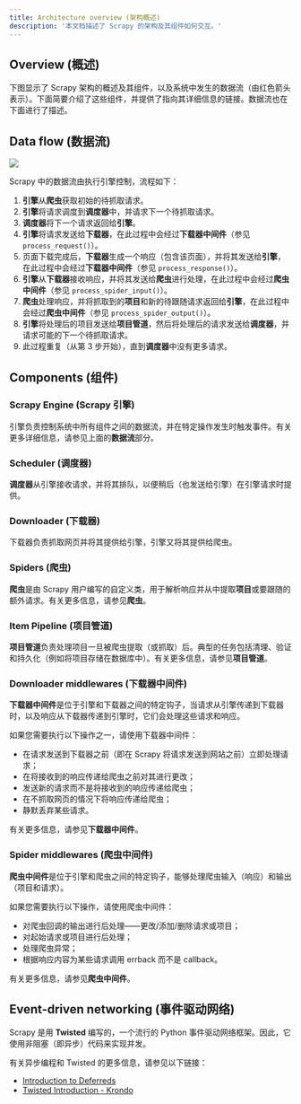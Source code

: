 ```yaml
---
title: Architecture overview (架构概述)
description: '本文档描述了 Scrapy 的架构及其组件如何交互。'
---
```


## Overview (概述)

下图显示了 Scrapy 架构的概述及其组件，以及系统中发生的数据流（由红色箭头表示）。下面简要介绍了这些组件，并提供了指向其详细信息的链接。数据流也在下面进行了描述。

## Data flow (数据流)

![](https://docs.scrapy.org/en/latest/_images/scrapy_architecture_02.png)

Scrapy 中的数据流由执行引擎控制，流程如下：

1.  **引擎**从**爬虫**获取初始的待抓取请求。
2.  **引擎**将请求调度到**调度器**中，并请求下一个待抓取请求。
3.  **调度器**将下一个请求返回给**引擎**。
4.  **引擎**将请求发送给**下载器**，在此过程中会经过**下载器中间件**（参见 `process_request()`）。
5.  页面下载完成后，**下载器**生成一个响应（包含该页面），并将其发送给**引擎**，在此过程中会经过**下载器中间件**（参见 `process_response()`）。
6.  **引擎**从**下载器**接收响应，并将其发送给**爬虫**进行处理，在此过程中会经过**爬虫中间件**（参见 `process_spider_input()`）。
7.  **爬虫**处理响应，并将抓取到的**项目**和新的待跟随请求返回给**引擎**，在此过程中会经过**爬虫中间件**（参见 `process_spider_output()`）。
8.  **引擎**将处理后的项目发送给**项目管道**，然后将处理后的请求发送给**调度器**，并请求可能的下一个待抓取请求。
9.  此过程重复（从第 3 步开始），直到**调度器**中没有更多请求。

## Components (组件)

### Scrapy Engine (Scrapy 引擎)

引擎负责控制系统中所有组件之间的数据流，并在特定操作发生时触发事件。有关更多详细信息，请参见上面的**数据流**部分。

### Scheduler (调度器)

**调度器**从引擎接收请求，并将其排队，以便稍后（也发送给引擎）在引擎请求时提供。

### Downloader (下载器)

下载器负责抓取网页并将其提供给引擎，引擎又将其提供给爬虫。

### Spiders (爬虫)

**爬虫**是由 Scrapy 用户编写的自定义类，用于解析响应并从中提取**项目**或要跟随的额外请求。有关更多信息，请参见**爬虫**。

### Item Pipeline (项目管道)

**项目管道**负责处理项目一旦被爬虫提取（或抓取）后。典型的任务包括清理、验证和持久化（例如将项目存储在数据库中）。有关更多信息，请参见**项目管道**。

### Downloader middlewares (下载器中间件)

**下载器中间件**是位于引擎和下载器之间的特定钩子，当请求从引擎传递到下载器时，以及响应从下载器传递到引擎时，它们会处理这些请求和响应。

如果您需要执行以下操作之一，请使用下载器中间件：

* 在请求发送到下载器之前（即在 Scrapy 将请求发送到网站之前）立即处理请求；
* 在将接收到的响应传递给爬虫之前对其进行更改；
* 发送新的请求而不是将接收到的响应传递给爬虫；
* 在不抓取网页的情况下将响应传递给爬虫；
* 静默丢弃某些请求。

有关更多信息，请参见**下载器中间件**。

### Spider middlewares (爬虫中间件)

**爬虫中间件**是位于引擎和爬虫之间的特定钩子，能够处理爬虫输入（响应）和输出（项目和请求）。

如果您需要执行以下操作，请使用爬虫中间件：

* 对爬虫回调的输出进行后处理——更改/添加/删除请求或项目；
* 对起始请求或项目进行后处理；
* 处理爬虫异常；
* 根据响应内容为某些请求调用 errback 而不是 callback。

有关更多信息，请参见**爬虫中间件**。

## Event-driven networking (事件驱动网络)

Scrapy 是用 **Twisted** 编写的，一个流行的 Python 事件驱动网络框架。因此，它使用非阻塞（即异步）代码来实现并发。

有关异步编程和 Twisted 的更多信息，请参见以下链接：

* [Introduction to Deferreds](https://www.google.com/search?q=https://twistedmatrix.com/documents/current/core/howto/defer-intro.html)
* [Twisted Introduction - Krondo](https://www.google.com/search?q=https://krondo.com/twisted-introduction/)
